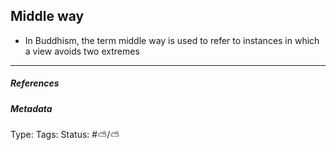 ## Middle way

* In Buddhism, the term middle way is used to refer to instances in which a view avoids two extremes 

---

##### References

##### Metadata

Type: 
Tags:
Status: #⛅️/⛅️
